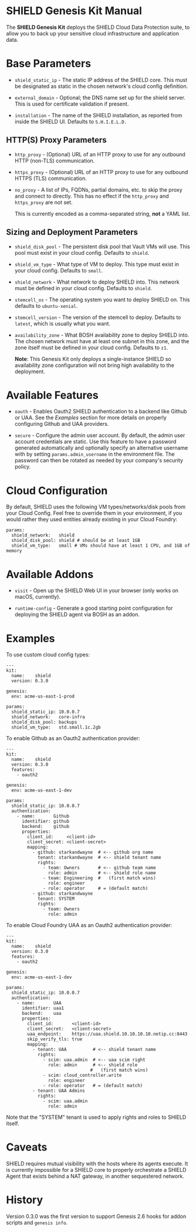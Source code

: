 # SHIELD Genesis Kit Manual

The **SHIELD Genesis Kit** deploys the SHIELD Cloud Data
Protection suite, to allow you to back up your sensitive cloud
infrastructure and application data.

# Base Parameters

- `shield_static_ip` - The static IP address of the SHIELD core.
  This must be designated as static in the chosen network's cloud
  config definition.

- `external_domain` - Optional; the DNS name set up for the shield
  server. This is used for certificate validation if present.

- `installation` - The name of the SHIELD installation, as
  reported from inside the SHIELD UI.
  Defaults to `S.H.I.E.L.D.`

## HTTP(S) Proxy Parameters

- `http_proxy` - (Optional) URL of an HTTP proxy to use for any
  outbound HTTP (non-TLS) communication.

- `https_proxy` - (Optional) URL of an HTTP proxy to use for any
  outbound HTTPS (TLS) communication.

- `no_proxy` - A list of IPs, FQDNs, partial domains, etc. to
  skip the proxy and connect to directly.  This has no effect if
  the `http_proxy` and `https_proxy` are not set.

  This is currently encoded as a comma-separated string, **not**
  a YAML list.

## Sizing and Deployment Parameters

- `shield_disk_pool` - The persistent disk pool that Vault VMs will
  use.  This pool must exist in your cloud config.  Defaults to
  `shield`.

- `shield_vm_type` - What type of VM to deploy.  This type must
  exist in your cloud config.  Defaults to `small`.

- `shield_network` - What network to deploy SHIELD into.  This
  network must be defined in your cloud config.  Defaults to
  `shield`.

- `stemcell_os` - The operating system you want to deploy SHIELD
  on.  This defaults to `ubuntu-xenial`.

- `stemcell_version` - The version of the stemcell to deploy.
  Defaults to `latest`, which is usually what you want.

- `availability_zone` - What BOSH availability zone to deploy
  SHIELD into.  The chosen network must have at least one
  subnet in this zone, and the zone itself must be defined in your
  cloud config.  Defaults to `z1`.

  **Note**: This Genesis Kit only deploys a single-instance SHIELD
  so availability zone configuration will not bring high
  availability to the deployment.

# Available Features

- `oauth` - Enables Oauth2 SHIELD authentication to a backend like
  Github or UAA.  See the _Examples_ section for more details on
  properly configuring Github and UAA providers.

- `secure` - Configure the admin user account.  By default, the admin user
  account credentials are static.  Use this feature to have a password
  generated automatically and optionally specify an alternative username with
  by setting `params.admin_username` in the environment file.  The password
  can then be rotated as needed by your company's security policy.

# Cloud Configuration

By default, SHIELD uses the following VM types/networks/disk pools from your
Cloud Config. Feel free to override them in your environment, if you would
rather they used entities already existing in your Cloud Foundry:

```
params:
  shield_network:   shield
  shield_disk_pool: shield # should be at least 1GB
  shield_vm_type:   small # VMs should have at least 1 CPU, and 1GB of memory
```

# Available Addons

- `visit` - Open up the SHIELD Web UI in your browser (only works
  on macOS, currently).

- `runtime-config` - Generate a good starting point configuration
  for deploying the SHIELD agent via BOSH as an addon.

# Examples

To use custom cloud config types:

```
---
kit:
  name:    shield
  version: 0.3.0

genesis:
  env: acme-us-east-1-prod

params:
  shield_static_ip: 10.0.0.7
  shield_network:   core-infra
  shield_disk_pool: backups
  shield_vm_type:   std.small.1c.2gb
```

To enable Github as an Oauth2 authentication provider:

```
---
kit:
  name:    shield
  version: 0.3.0
  features:
    - oauth2

genesis:
  env: acme-us-east-1-dev

params:
  shield_static_ip: 10.0.0.7
  authentication:
    - name:       Github
      identifier: github
      backend:    github
      properties:
        client_id:     <client-id>
        client_secret: <client-secret>
        mapping:
          - github: starkandwayne  # <-- github org name
            tenant: starkandwayne  # <-- shield tenant name
            rights:
              - team: Owners       # <-- github team name
                role: admin        # <-- shield role name
              - team: Engineering  #   (first match wins)
                role: engineer
              - role: operator     # = (default match)
          - github: starkandwayne
            tenant: SYSTEM
            rights:
              - team: Owners
                role: admin
```

To enable Cloud Foundry UAA as an Oauth2 authentication provider:

```
---
kit:
  name:    shield
  version: 0.3.0
  features:
    - oauth2

genesis:
  env: acme-us-east-1-dev

params:
  shield_static_ip: 10.0.0.7
  authentication:
    - name:       UAA
      identifier: uaa1
      backend:    uaa
      properties:
        client_id:       <client-id>
        client_secret:   <client-secret>
        uaa_endpoint:    https://uaa.shield.10.10.10.10.netip.cc:8443
        skip_verify_tls: true
        mapping:
          - tenant: UAA          # <-- shield tenant name
            rights:
              - scim: uaa.admin  # <-- uaa scim right
                role: admin      # <-- shield role
                                #   (first match wins)
              - scim: cloud_controller.write
                role: engineer
              - role: operator   # = (default match)
          - tenant: UAA Admins
            rights:
              - scim: uaa.admin
                role: admin
```

Note that the "SYSTEM" tenant is used to apply rights and roles to
SHIELD itself.

# Caveats

SHIELD requires mutual visibility with the hosts where its agents
execute.  It is currently impossible for a SHIELD core to properly
orchestrate a SHIELD Agent that exists behind a NAT gateway, in
another sequestered network.

# History

Version 0.3.0 was the first version to support Genesis 2.6 hooks
for addon scripts and `genesis info`.
